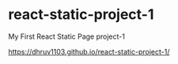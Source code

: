 # react-static-project-1
My First React Static Page project-1

https://dhruv1103.github.io/react-static-project-1/
